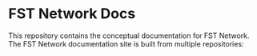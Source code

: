 # FST Network Docs

This repository contains the conceptual documentation for FST Network. The FST Network documentation site is built from multiple repositories:
